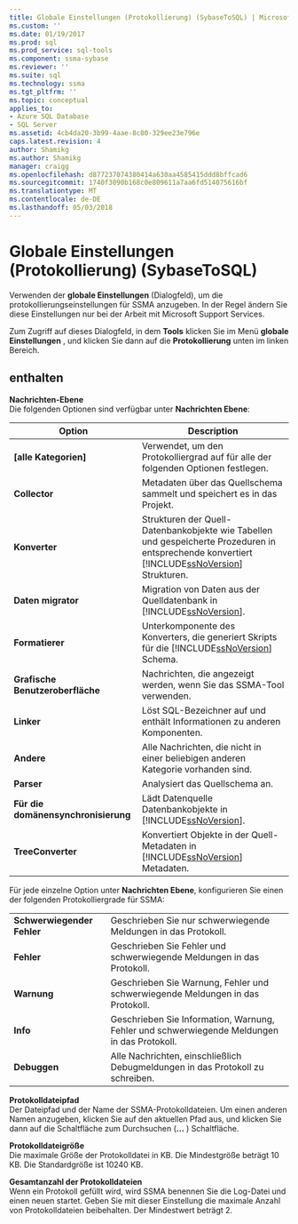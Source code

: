 ```yaml
---
title: Globale Einstellungen (Protokollierung) (SybaseToSQL) | Microsoft Docs
ms.custom: ''
ms.date: 01/19/2017
ms.prod: sql
ms.prod_service: sql-tools
ms.component: ssma-sybase
ms.reviewer: ''
ms.suite: sql
ms.technology: ssma
ms.tgt_pltfrm: ''
ms.topic: conceptual
applies_to:
- Azure SQL Database
- SQL Server
ms.assetid: 4cb4da20-3b99-4aae-8c80-329ee23e796e
caps.latest.revision: 4
author: Shamikg
ms.author: Shamikg
manager: craigg
ms.openlocfilehash: d877237074380414a630aa4585415ddd8bffcad6
ms.sourcegitcommit: 1740f3090b168c0e809611a7aa6fd514075616bf
ms.translationtype: MT
ms.contentlocale: de-DE
ms.lasthandoff: 05/03/2018
---
```

# <a name="global-settings-logging-sybasetosql"></a>Globale Einstellungen (Protokollierung) (SybaseToSQL)
Verwenden der **globale Einstellungen** (Dialogfeld), um die protokollierungseinstellungen für SSMA anzugeben. In der Regel ändern Sie diese Einstellungen nur bei der Arbeit mit Microsoft Support Services.  
  
Zum Zugriff auf dieses Dialogfeld, in dem **Tools** klicken Sie im Menü **globale Einstellungen** , und klicken Sie dann auf die **Protokollierung** unten im linken Bereich.  
  
## <a name="options"></a>enthalten  
**Nachrichten-Ebene**  
Die folgenden Optionen sind verfügbar unter **Nachrichten Ebene**:  
  
|Option|Description|  
|----------|---------------|  
|**[alle Kategorien]**|Verwendet, um den Protokolliergrad auf für alle der folgenden Optionen festlegen.|  
|**Collector**|Metadaten über das Quellschema sammelt und speichert es in das Projekt.|  
|**Konverter**|Strukturen der Quell-Datenbankobjekte wie Tabellen und gespeicherte Prozeduren in entsprechende konvertiert [!INCLUDE[ssNoVersion](../../includes/ssnoversion_md.md)] Strukturen.|  
|**Daten migrator**|Migration von Daten aus der Quelldatenbank in [!INCLUDE[ssNoVersion](../../includes/ssnoversion_md.md)].|  
|**Formatierer**|Unterkomponente des Konverters, die generiert Skripts für die [!INCLUDE[ssNoVersion](../../includes/ssnoversion_md.md)] Schema.|  
|**Grafische Benutzeroberfläche**|Nachrichten, die angezeigt werden, wenn Sie das SSMA-Tool verwenden.|  
|**Linker**|Löst SQL-Bezeichner auf und enthält Informationen zu anderen Komponenten.|  
|**Andere**|Alle Nachrichten, die nicht in einer beliebigen anderen Kategorie vorhanden sind.|  
|**Parser**|Analysiert das Quellschema an.|  
|**Für die domänensynchronisierung**|Lädt Datenquelle Datenbankobjekte in [!INCLUDE[ssNoVersion](../../includes/ssnoversion_md.md)].|  
|**TreeConverter**|Konvertiert Objekte in der Quell-Metadaten in [!INCLUDE[ssNoVersion](../../includes/ssnoversion_md.md)] Metadaten.|  
  
Für jede einzelne Option unter **Nachrichten Ebene**, konfigurieren Sie einen der folgenden Protokolliergrade für SSMA:  
  
|||  
|-|-|  
|**Schwerwiegender Fehler**|Geschrieben Sie nur schwerwiegende Meldungen in das Protokoll.|  
|**Fehler**|Geschrieben Sie Fehler und schwerwiegende Meldungen in das Protokoll.|  
|**Warnung**|Geschrieben Sie Warnung, Fehler und schwerwiegende Meldungen in das Protokoll.|  
|**Info**|Geschrieben Sie Information, Warnung, Fehler und schwerwiegende Meldungen in das Protokoll.|  
|**Debuggen**|Alle Nachrichten, einschließlich Debugmeldungen in das Protokoll zu schreiben.|  
  
**Protokolldateipfad**  
Der Dateipfad und der Name der SSMA-Protokolldateien. Um einen anderen Namen anzugeben, klicken Sie auf den aktuellen Pfad aus, und klicken Sie dann auf die Schaltfläche zum Durchsuchen (**...** ) Schaltfläche.  
  
**Protokolldateigröße**  
Die maximale Größe der Protokolldatei in KB. Die Mindestgröße beträgt 10 KB. Die Standardgröße ist 10240 KB.  
  
**Gesamtanzahl der Protokolldateien**  
Wenn ein Protokoll gefüllt wird, wird SSMA benennen Sie die Log-Datei und einen neuen startet. Geben Sie mit dieser Einstellung die maximale Anzahl von Protokolldateien beibehalten. Der Mindestwert beträgt 2.  
  
